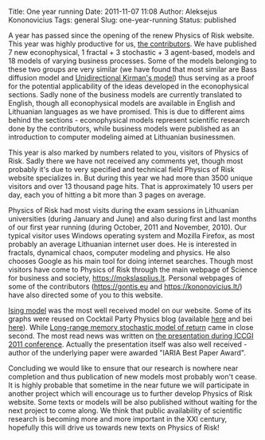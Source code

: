 Title: One year running
Date: 2011-11-07 11:08
Author: Aleksejus Kononovicius
Tags: general
Slug: one-year-running
Status: published

A
year has passed since the opening of the renew Physics of Risk website.
This year was highly productive for us, [the
contributors]({filename}/pages/about.md). We have
published 7 new econophysical, 1 fractal + 3 stochastic + 3 agent-based,
models and 18 models of varying business processes. Some of the models
belonging to these two groups are very similar (we have found that most
similar are Bass diffusion model and [Unidirectional Kirman's
model]({filename}/articles/2011/unidirectional-kirman-model.md))
thus serving as a proof for the potential applicability of the ideas
developed in the econophysical sections.<!--more--> Sadly none of the business models are
currently translated to English, though all econophysical models are
available in English and Lithuanian languages as we have promised. This
is due to different aims behind the sections - econophysical models
represent scientific research done by the contributors, while business
models were published as an introduction to computer modeling aimed at
Lithuanian businessmen.

This year is also marked by numbers related to you, visitors of Physics
of Risk. Sadly there we have not received any comments yet, though most
probably it's due to very specified and technical field Physics of Risk
website specializes in. But during this year we had more than 3500
unique visitors and over 13 thousand page hits. That is approximately 10
users per day, each you of hitting a bit more than 3 pages on average.

Physics of Risk had most visits during the exam sessions in Lithuanian
universities (during January and June) and also during first and last
months of our first year running (during October, 2011 and November,
2010). Our typical visitor uses Windows operating system and Mozilla
Firefox, as most probably an average Lithuanian internet user does. He
is interested in fractals, dynamical chaos, computer modeling and
physics. He also chooses Google as his main tool for doing internet
searches. Though most visitors have come to Physics of Risk through the
main webpage of Science for business and society,
<https://mokslasplius.lt>. Personal webpages of some of the contributors
(<https://gontis.eu> and <https://kononovicius.lt/>) have
also directed some of you to this website.

[Ising
model]({filename}/articles/2010/ising-model.md)
was the most well received model on our website. Some of its graphs were
reused on Cocktail Party Physics blog (available
[here](https://blogs.scientificamerican.com/cocktail-party-physics/2011/08/02/teetering-on-the-edge-of-chaos/ "Cocktail Party Physics on Scientific American Blog Network")
and bei
[here](https://twistedphysics.typepad.com/cocktail_party_physics/2011/08/teetering-on-the-edge-of-chaos.html "Cocktail Party Physics")).
While [Long-range memory stochastic model of
return]({filename}/articles/2010/long-range-memory-stochastic-model-return.md)
came in close second. The most read news was written on [the
presentation during ICCGI 2011
conference]({filename}/articles/2011/agent-based-versus-macroscopic-modeling-competition-business-processes-economics.md).
Actually the presentation itself was also well received - author of the
underlying paper were awarded "IARIA Best Paper Award".

Concluding we would like to ensure that our research is nowhere near
completion and thus publication of new models most probably won't cease.
It is highly probable that sometime in the near future we will
participate in another project which will encourage us to further
develop Physics of Risk website. Some texts or models will be also
published without waiting for the next project to come along. We think
that public availability of scientific research is becoming more and
more important in the XXI century, hopefully this will drive us towards
new texts on Physics of Risk!
